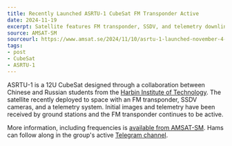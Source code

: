 ```yaml
---
title: Recently Launched ASRTU-1 CubeSat FM Transponder Active
date: 2024-11-19
excerpt: Satellite features FM transponder, SSDV, and telemetry downlinks.
source: AMSAT-SM
sourceurl: https://www.amsat.se/2024/11/10/asrtu-1-launched-november-4-2024/
tags:
- post
- CubeSat
- ASRTU-1
---
```

ASRTU-1 is a 12U CubeSat designed through a collaboration between Chinese and Russian students from the [Harbin Institute of Technology](http://en.hit.edu.cn/). The satellite recently deployed to space with an FM transponder, SSDV cameras, and a telemetry system. Initial images and telemetry have been received by ground stations and the FM transponder continues to be active. 

More information, including frequencies is [available from AMSAT-SM](https://www.amsat.se/2024/11/10/asrtu-1-launched-november-4-2024/). Hams can follow along in the group's active [Telegram channel](https://t.me/+I5NTtX7eAJA4ZDVl). 